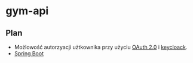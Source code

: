 # gym-api

## Plan

- Możlowość autorzyacji użtkownika przy użyciu [OAuth 2.0](https://datatracker.ietf.org/doc/html/rfc6749) i [keycloack](https://www.keycloak.org/).
- [Spring Boot](https://spring.io)
